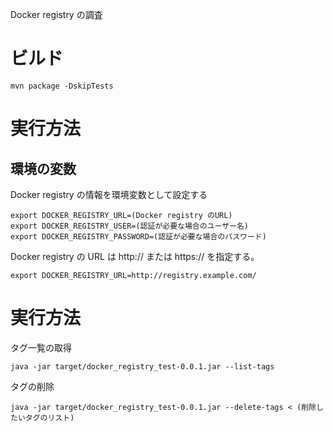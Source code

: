 Docker registry の調査


# ビルド

```
mvn package -DskipTests
```

# 実行方法
## 環境の変数

Docker registry の情報を環境変数として設定する

```
export DOCKER_REGISTRY_URL=(Docker registry のURL)
export DOCKER_REGISTRY_USER=(認証が必要な場合のユーザー名)
export DOCKER_REGISTRY_PASSWORD=(認証が必要な場合のパスワード)
```

Docker registry の URL は http:// または https:// を指定する。

```
export DOCKER_REGISTRY_URL=http://registry.example.com/
```

# 実行方法

タグ一覧の取得

```
java -jar target/docker_registry_test-0.0.1.jar --list-tags
```

タグの削除

```
java -jar target/docker_registry_test-0.0.1.jar --delete-tags < (削除したいタグのリスト)
```






